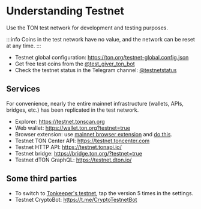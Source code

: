 # Understanding Testnet

Use the TON test network for development and testing purposes.

:::info
Coins in the test network have no value, and the network can be reset at any time.
:::

- Testnet global configuration: https://ton.org/testnet-global.config.json
- Get free test coins from the [@test_giver_ton_bot](https://t.me/testgiver_ton_bot)
- Check the testnet status in the Telegram channel: [@testnetstatus](https://t.me/testnetstatus)

## Services

For convenience, nearly the entire mainnet infrastructure (wallets, APIs, bridges, etc.) has been replicated in the test network.

- Explorer: https://testnet.tonscan.org
- Web wallet: https://wallet.ton.org?testnet=true
- Browser extension: use [mainnet browser extension](https://chrome.google.com/webstore/detail/ton-wallet/nphplpgoakhhjchkkhmiggakijnkhfnd) and [do this](https://github.com/toncenter/ton-wallet#switch-between-mainnettestnet-in-extension).
- Testnet TON Center API: https://testnet.toncenter.com
- Testnet HTTP API: https://testnet.tonapi.io/
- Testnet bridge: https://bridge.ton.org/?testnet=true
- Testnet dTON GraphQL: https://testnet.dton.io/

## Some third parties

- To switch to [Tonkeeper's testnet](https://tonkeeper.com/), tap the version 5 times in the settings.
- Testnet CryptoBot: https://t.me/CryptoTestnetBot
